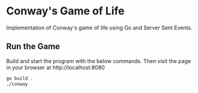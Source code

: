 # Conway's Game of Life

Implementation of Conway's game of life using Go and Server Sent Events.

## Run the Game

Build and start the program with the below commands. Then visit the page in your browser at http://localhost:8080

```bash
go build .
./conway
```

